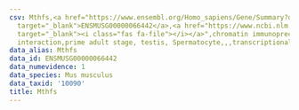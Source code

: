 ```yaml
---
csv: Mthfs,<a href="https://www.ensembl.org/Homo_sapiens/Gene/Summary?db=core;g=ENSMUSG00000066442"
  target="_blank">ENSMUSG00000066442</a>,<a href="https://www.ncbi.nlm.nih.gov/pubmed/25450459"
  target="_blank"><i class="fas fa-file"></i></a>",chromatin immunoprecipitation assay,direct
  interaction,prime adult stage, testis, Spermatocyte,,,transcriptional regulation,
data_alias: Mthfs
data_id: ENSMUSG00000066442
data_numevidence: 1
data_species: Mus musculus
data_taxid: '10090'
title: Mthfs
---
```

